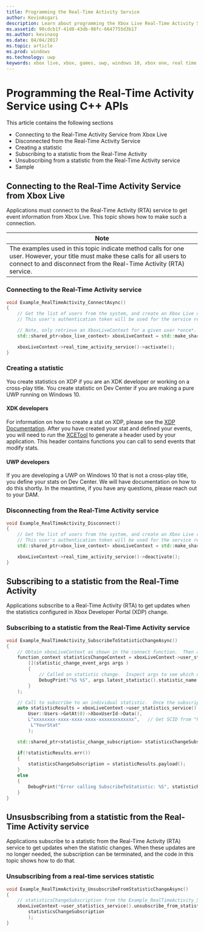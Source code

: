```yaml
---
title: Programming the Real-Time Activity Service
author: KevinAsgari
description: Learn about programming the Xbox Live Real-Time Activity Service with the C++ APIs.
ms.assetid: 98cdcb1f-41d8-43db-98fc-6647755d3b17
ms.author: kevinasg
ms.date: 04/04/2017
ms.topic: article
ms.prod: windows
ms.technology: uwp
keywords: xbox live, xbox, games, uwp, windows 10, xbox one, real time activity
---
```


# Programming the Real-Time Activity Service using C++ APIs

This article contains the following sections
* Connecting to the Real-Time Activity Service from Xbox Live
* Disconnected from the Real-Time Activity Service
* Creating a statistic
* Subscribing to a statistic from the Real-Time Activity
* Unsubscribing from a statistic from the Real-Time Activity service
* Sample

## Connecting to the Real-Time Activity Service from Xbox Live

Applications must connect to the Real-Time Activity (RTA) service to get event information from Xbox Live. This topic shows how to make such a connection.

| Note                                                                                                                                                                                   |
|-----------------------------------------------------------------------------------------------------------------------------------------------------------------------------------------------------|
| The examples used in this topic indicate method calls for one user. However, your title must make these calls for all users to connect to and disconnect from the Real-Time Activity (RTA) service. |


### Connecting to the Real-Time Activity service

```cpp
void Example_RealTimeActivity_ConnectAsync()
{
	// Get the list of users from the system, and create an Xbox Live context from the first.
	// This user's authentication token will be used for the service requests.

	// Note, only retrieve an XboxLiveContext for a given user *once*.  Otherwise you may encounter unpredictable behavior.
	std::shared_ptr<xbox_live_context> xboxLiveContext = std::make_shared<xbox_live_context>(User::Users->GetAt(0));

	xboxLiveContext->real_time_activity_service()->activate();
}
```

### Creating a statistic
You create statistics on XDP if you are an XDK developer or working on a cross-play title.  You create statistic on Dev Center if you are making a pure UWP running on Windows 10.

#### XDK developers
For information on how to create a stat on XDP, please see the [XDP Documentation](https://developer.xboxlive.com/en-us/xdphelp/development/xdpdocs/Pages/setting_up_service_configuration_10_27_15_a.aspx#events).  After you have created your stat and defined your events, you will need to run the [XCETool](https://developer.xboxlive.com/en-us/platform/development/documentation/software/Pages/atoc_xce_jun15.aspx) to generate a header used by your application.  This header contains functions you can call to send events that modify stats.

#### UWP developers
If you are developing a UWP on Windows 10 that is not a cross-play title, you define your stats on Dev Center.  We will have documentation on how to do this shortly.  In the meantime, if you have any questions, please reach out to your DAM.

### Disconnecting from the Real-Time Activity service

```cpp
void Example_RealTimeActivity_Disconnect()
{
	// Get the list of users from the system, and create an Xbox Live context from the first.
	// This user's authentication token will be used for the service requests.
	std::shared_ptr<xbox_live_context> xboxLiveContext = std::make_shared<xbox_live_context>(User::Users->GetAt(0));

	xboxLiveContext->real_time_activity_service()->deactivate();
}
```

## Subscribing to a statistic from the Real-Time Activity

Applications subscribe to a Real-Time Activity (RTA) to get updates when the statistics configured in Xbox Developer Portal (XDP) change.


### Subscribing to a statistic from the Real-Time Activity service

```cpp
void Example_RealTimeActivity_SubscribeToStatisticChangeAsync()
{
	// Obtain xboxLiveContext as shown in the connect function.  Then add a handler to be called on statistic changes.
	function_context statisticsChangeContext = xboxLiveContext->user_statistics_service().add_statistic_changed_handler(
		[](statistic_change_event_args args )
		{
			// Called on statistic change.  Inspect args to see which one.
			DebugPrint("%S %S", args.latest_statistic().statistic_name().c_str(), args.latest_statistic().value().c_str());
		}
	);

	// Call to subscribe to an individual statistic.  Once the subscription is complete, the handler will be called with the initial value of the statistic.
	auto statisticResults = xboxLiveContext->user_statistics_service().subscribe_to_statistic_change(
        User::Users->GetAt(0)->XboxUserId->Data(),
        L"xxxxxxxx-xxxx-xxxx-xxxx-xxxxxxxxxxxxx",	// Get SCID from "Product Details" page in XDP
         L"YourStat"
        );

	std::shared_ptr<statistic_change_subscription> statisticsChangeSubscription;

    if(!statisticResults.err())
    {
        statisticsChangeSubscription = statisticResults.payload();
    }
    else
    {
        DebugPrint("Error calling SubscribeToStatistic: %S", statisticResults.err_message().c_str());
    }
}
```

## Unsusbscribing from a statistic from the Real-Time Activity service

Applications subscribe to a statistic from the Real-Time Activity (RTA) service to get updates when the statistic changes. When these updates are no longer needed, the subscription can be terminated, and the code in this topic shows how to do that.


### Unsubscribing from a real-time services statistic

```cpp
void Example_RealTimeActivity_UnsubscribeFromStatisticChangeAsync()
{
	// statisticsChangeSubscription from the Example_RealTimeActivity_SubscribeToStatisticChangeAsync function.
    xboxLiveContext->user_statistics_service().unsubscribe_from_statistic_change(
        statisticsChangeSubscription
        );
}
```
